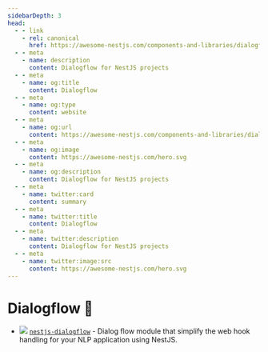 ```yaml
---
sidebarDepth: 3
head:
  - - link
    - rel: canonical
      href: https://awesome-nestjs.com/components-and-libraries/dialogflow.html
  - - meta
    - name: description
      content: Dialogflow for NestJS projects
  - - meta
    - name: og:title
      content: Dialogflow
  - - meta
    - name: og:type
      content: website
  - - meta
    - name: og:url
      content: https://awesome-nestjs.com/components-and-libraries/dialogflow.html
  - - meta
    - name: og:image
      content: https://awesome-nestjs.com/hero.svg
  - - meta
    - name: og:description
      content: Dialogflow for NestJS projects
  - - meta
    - name: twitter:card
      content: summary
  - - meta
    - name: twitter:title
      content: Dialogflow
  - - meta
    - name: twitter:description
      content: Dialogflow for NestJS projects
  - - meta
    - name: twitter:image:src
      content: https://awesome-nestjs.com/hero.svg
---
```


# Dialogflow :satellite:

- ![](https://img.shields.io/github/stars/adrien2p/nestjs-dialogflow.svg?style=flat-square) [`nestjs-dialogflow`](https://github.com/adrien2p/nestjs-dialogflow) - Dialog flow module that simplify the web hook handling for your NLP application using NestJS.
